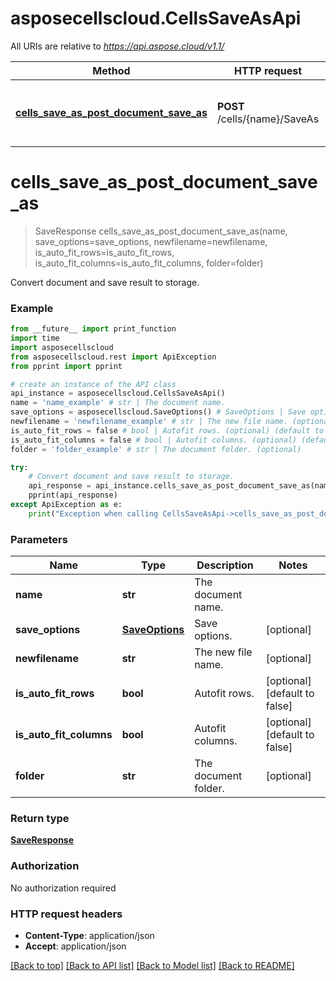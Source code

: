 # asposecellscloud.CellsSaveAsApi

All URIs are relative to *https://api.aspose.cloud/v1.1/*

Method | HTTP request | Description
------------- | ------------- | -------------
[**cells_save_as_post_document_save_as**](CellsSaveAsApi.md#cells_save_as_post_document_save_as) | **POST** /cells/{name}/SaveAs | Convert document and save result to storage.


# **cells_save_as_post_document_save_as**
> SaveResponse cells_save_as_post_document_save_as(name, save_options=save_options, newfilename=newfilename, is_auto_fit_rows=is_auto_fit_rows, is_auto_fit_columns=is_auto_fit_columns, folder=folder)

Convert document and save result to storage.

### Example 
```python
from __future__ import print_function
import time
import asposecellscloud
from asposecellscloud.rest import ApiException
from pprint import pprint

# create an instance of the API class
api_instance = asposecellscloud.CellsSaveAsApi()
name = 'name_example' # str | The document name.
save_options = asposecellscloud.SaveOptions() # SaveOptions | Save options. (optional)
newfilename = 'newfilename_example' # str | The new file name. (optional)
is_auto_fit_rows = false # bool | Autofit rows. (optional) (default to false)
is_auto_fit_columns = false # bool | Autofit columns. (optional) (default to false)
folder = 'folder_example' # str | The document folder. (optional)

try: 
    # Convert document and save result to storage.
    api_response = api_instance.cells_save_as_post_document_save_as(name, save_options=save_options, newfilename=newfilename, is_auto_fit_rows=is_auto_fit_rows, is_auto_fit_columns=is_auto_fit_columns, folder=folder)
    pprint(api_response)
except ApiException as e:
    print("Exception when calling CellsSaveAsApi->cells_save_as_post_document_save_as: %s\n" % e)
```

### Parameters

Name | Type | Description  | Notes
------------- | ------------- | ------------- | -------------
 **name** | **str**| The document name. | 
 **save_options** | [**SaveOptions**](SaveOptions.md)| Save options. | [optional] 
 **newfilename** | **str**| The new file name. | [optional] 
 **is_auto_fit_rows** | **bool**| Autofit rows. | [optional] [default to false]
 **is_auto_fit_columns** | **bool**| Autofit columns. | [optional] [default to false]
 **folder** | **str**| The document folder. | [optional] 

### Return type

[**SaveResponse**](SaveResponse.md)

### Authorization

No authorization required

### HTTP request headers

 - **Content-Type**: application/json
 - **Accept**: application/json

[[Back to top]](#) [[Back to API list]](../README.md#documentation-for-api-endpoints) [[Back to Model list]](../README.md#documentation-for-models) [[Back to README]](../README.md)

